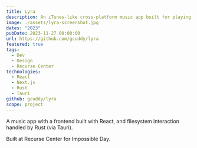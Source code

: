 ```yaml
---
title: Lyra
description: An iTunes-like cross-platform music app built for playing your offline library.
image: ./assets/lyra-screenshot.jpg
dates: "2023"
pubDate: 2023-11-27 00:00:00
url: https://github.com/gcuddy/lyra
featured: true
tags:
  - Dev
  - Design
  - Recurse Center
technologies:
  - React
  - Next.js
  - Rust
  - Tauri
github: gcuddy/lyra
scope: project
---
```


A music app with a frontend built with React, and filesystem interaction handled by Rust (via Tauri).

Built at Recurse Center for Impossible Day.
